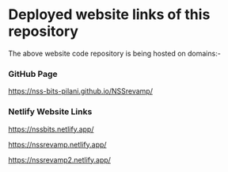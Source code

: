 # Deployed website links of this repository

The above website code repository is being hosted on domains:-

### GitHub Page

https://nss-bits-pilani.github.io/NSSrevamp/

### Netlify Website Links

https://nssbits.netlify.app/

https://nssrevamp.netlify.app/

https://nssrevamp2.netlify.app/
